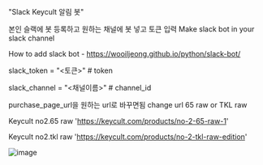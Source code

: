 "Slack Keycult 알림 봇" 

본인 슬랙에 봇 등록하고 원하는 채널에 봇 넣고 토큰 입력 Make slack bot in your slack channel

How to add slack bot - https://wooiljeong.github.io/python/slack-bot/ 

slack_token = "<토큰>" # token

slack_channel = "<채널이름>" # channel_id

purchase_page_url을 원하는 url로 바꾸면됨 change url 65 raw or TKL raw

Keycult no2.65 raw 'https://keycult.com/products/no-2-65-raw-1' 

Keycult no2.tkl raw 'https://keycult.com/products/no-2-tkl-raw-edition'


![image](https://github.com/user-attachments/assets/8ee054b8-c895-4913-8b0d-dba4fe20ad7a)
